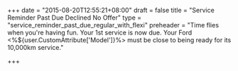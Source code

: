 +++
date = "2015-08-20T12:55:21+08:00"
draft = false
title = "Service Reminder Past Due Declined No Offer"
type = "service_reminder_past_due_regular_with_flexi"
preheader = "Time flies when you're having fun. Your 1st service is now due. Your Ford <%${user.CustomAttribute['Model']}%> must be close to being ready for its 10,000km service."

+++

